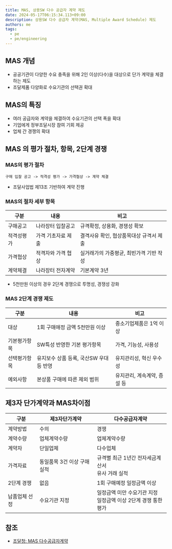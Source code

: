 ```yaml
---
title: MAS, 상용SW 다수 공급자 계약 제도
date: 2024-05-17T06:15:34.113+09:00
description: 상용SW 다수 공급자 계약(MAS, Multiple Award Schedule) 제도
authors: me
tags:
  - pe
  - pe/engineering
---
```


## MAS 개념

- 공공기관이 다양한 수요 충족을 위해 2인 이상(다수)을 대상으로 단가 계약을 체결하는 제도
- 조달제품 다양화로 수요기관의 선택권 확대

## MAS의 특징

- 여러 공급자와 계약을 체결하여 수요기관의 선택 폭을 확대
- 기업에게 정부조달시장 참여 기회 제공
- 업체 간 경쟁의 확대

## MAS 의 평가 절차, 항목, 2단계 경쟁

### MAS의 평가 절차

```text
구매 입찰 공고 -> 적격성 평가 -> 가격협상 -> 계약 체결
```

- 조달사업법 제13조 기반하여 계약 진행

### MAS의 절차 세부 항목

| 구분       | 내용               | 비고                                    |
| ---------- | ------------------ | --------------------------------------- |
| 구매공고   | 나라장터 입찰공고  | 규격확정, 상용화, 경쟁성 확보           |
| 적격성평가 | 가격 기초자료 제출 | 결격사유 확인, 협상품목대상 규격서 제출 |
| 가격협상   | 적격자와 가격 협상 | 실거래가의 가중평균, 최빈가격 기반 작성 |
| 계약체결   | 나라장터 전자계약  | 기본계약 3년                            |

- 5천만원 이상의 경우 2단계 경쟁으로 투명성, 경쟁성 강화

### MAS 2단계 경쟁 제도

| 구분         | 내용                                    | 비고                        |
| ------------ | --------------------------------------- | --------------------------- |
| 대상         | 1회 구매애정 금액 5천만원 이상          | 중소기업제품은 1억 이상     |
| 기본평가항목 | SW특성 반영한 기본 평가항목             | 가격, 기능성, 사용성        |
| 선택평가항목 | 유지보수 상품 등록, 국산SW 우대 등 반영 | 유지관리성, 혁신 우수성     |
| 예외사항     | 본상품 구매에 따른 제외 범위            | 유지관리, 계속계약, 증설 등 |

## 제3자 단가계약과 MAS차이점

| 구분          | 제3자단가계약              | 다수공급자계약                                                     |
| ------------- | -------------------------- | ------------------------------------------------------------------ |
| 계약방법      | 수의                       | 경쟁                                                               |
| 계약수량      | 업체계약수량               | 업체계약수량                                                       |
| 계약자        | 단일업체                   | 다수업체                                                           |
| 가격자료      | 동일품목 3건 이상 구매실적 | 규격별 최근 1년간 전자세금계산서<br/>유사 거래 실적                |
| 2단계 경쟁    | 없음                       | 1회 구매예정 일정금액 이상                                         |
| 납품업체 선정 | 수요기관 지정              | 일정금액 미만 수요기관 지정<br/>일정금액 이상 2단계 경쟁 통한 평가 |

## 참조

- [조달청: MAS 다수공급자계약](https://www.pps.go.kr/kor/bbs/list.do?key=01337)
